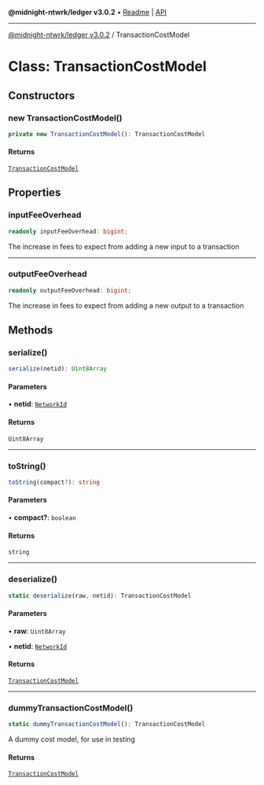 **@midnight-ntwrk/ledger v3.0.2** • [Readme](../README.md) \| [API](../globals.md)

***

[@midnight-ntwrk/ledger v3.0.2](../README.md) / TransactionCostModel

# Class: TransactionCostModel

## Constructors

### new TransactionCostModel()

```ts
private new TransactionCostModel(): TransactionCostModel
```

#### Returns

[`TransactionCostModel`](TransactionCostModel.md)

## Properties

### inputFeeOverhead

```ts
readonly inputFeeOverhead: bigint;
```

The increase in fees to expect from adding a new input to a transaction

***

### outputFeeOverhead

```ts
readonly outputFeeOverhead: bigint;
```

The increase in fees to expect from adding a new output to a transaction

## Methods

### serialize()

```ts
serialize(netid): Uint8Array
```

#### Parameters

• **netid**: [`NetworkId`](../enumerations/NetworkId.md)

#### Returns

`Uint8Array`

***

### toString()

```ts
toString(compact?): string
```

#### Parameters

• **compact?**: `boolean`

#### Returns

`string`

***

### deserialize()

```ts
static deserialize(raw, netid): TransactionCostModel
```

#### Parameters

• **raw**: `Uint8Array`

• **netid**: [`NetworkId`](../enumerations/NetworkId.md)

#### Returns

[`TransactionCostModel`](TransactionCostModel.md)

***

### dummyTransactionCostModel()

```ts
static dummyTransactionCostModel(): TransactionCostModel
```

A dummy cost model, for use in testing

#### Returns

[`TransactionCostModel`](TransactionCostModel.md)
